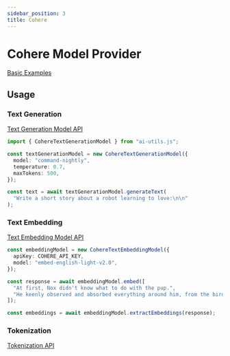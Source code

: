 ```yaml
---
sidebar_position: 3
title: Cohere
---
```


# Cohere Model Provider

[Basic Examples](https://github.com/lgrammel/ai-utils.js/tree/main/examples/basic/src/model-provider/cohere)

## Usage

### Text Generation

[Text Generation Model API](/api/classes/CohereTextGenerationModel)

```ts
import { CohereTextGenerationModel } from "ai-utils.js";

const textGenerationModel = new CohereTextGenerationModel({
  model: "command-nightly",
  temperature: 0.7,
  maxTokens: 500,
});

const text = await textGenerationModel.generateText(
  "Write a short story about a robot learning to love:\n\n"
);
```

### Text Embedding

[Text Embedding Model API](/api/classes/CohereTextEmbeddingModel)

```ts
const embeddingModel = new CohereTextEmbeddingModel({
  apiKey: COHERE_API_KEY,
  model: "embed-english-light-v2.0",
});

const response = await embeddingModel.embed([
  "At first, Nox didn't know what to do with the pup.",
  "He keenly observed and absorbed everything around him, from the birds in the sky to the trees in the forest.",
]);

const embeddings = await embeddingModel.extractEmbeddings(response);
```

### Tokenization

[Tokenization API](/api/classes/CohereTokenizer)
